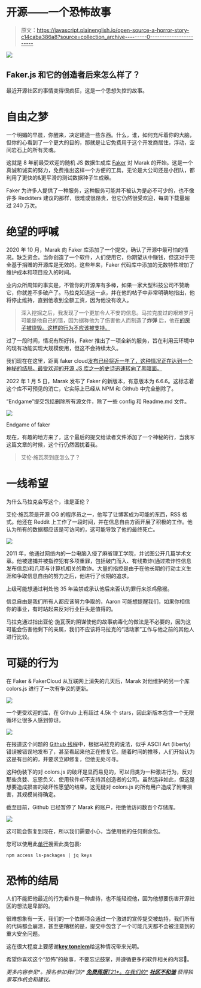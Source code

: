 # 开源——一个恐怖故事

> 原文：<https://javascript.plainenglish.io/open-source-a-horror-story-c14caba386a8?source=collection_archive---------0----------------------->

![](img/b16140ec58012f4322bf2a77cabff27f.png)

## Faker.js 和它的创造者后来怎么样了？

最近开源社区的事情变得很疯狂，这是一个思想失控的故事。

# 自由之梦

一个明媚的早晨，你醒来，决定建造一些东西。什么，谁，如何充斥着你的大脑，但你的心看到了一个更大的目的，那就是让它免费用于这个开发商居住，浮动，空间岩石上的所有灵魂。

这就是 8 年前最受欢迎的随机 JS 数据生成库 [Faker](https://www.npmjs.com/package/faker) 对 Marak 的开始。这是一个真诚和诚实的努力，免费推出这样一个方便的工具，无论是大公司还是小团队，都利用了更快的&更平滑的测试数据种子生成器。

Faker 为许多人提供了一种服务，这种服务可能并不被认为是必不可少的，也不像许多 Redditers 建议的那样，很难或很昂贵，但它仍然很受欢迎，每周下载量超过 240 万次。

# 绝望的呼喊

2020 年 10 月，Marak 向 Faker 库添加了一个提交，确认了开源中最可怕的情况。缺乏资金。当你创造了一个软件，人们使用它，你期望从中赚钱，但这对于完全基于捐赠的开源库是无效的。这些年来，Faker 代码库中添加的无数特性增加了维护成本和项目投入的时间。

业内众所周知的事实是，不管你的开源库有多棒，如果一家大型科技公司不赞助它，你就差不多破产了。马拉克知道这一点，并在他的帖子中非常明确地指出，他将停止维持，直到他收到全额工资，因为他没有收入。

> 深入挖掘之后，我发现了一个更加令人不安的信息。马拉克度过的艰难岁月可能是他自己的错，因为据称他为了伤害他人而制造了**炸弹** 后，他在[的房子被烧毁。这样的行为不应该被支持。](https://abc7ny.com/suspicious-package-queens-astoria-fire/6425363/)

过了一段时间，情况有所好转，Faker 推出了一项全新的服务，旨在利用云环境中的现有功能实现大规模使用，但这不会持续太久。

我们现在在这里，距离 faker cloud[发布已经将近一年了，这种情况正在达到一个神秘的结局。最受欢迎的开源 JS 库之一的史诗迅速转向了黑暗面。](http://fakercloud.com/)

2022 年 1 月 5 日，Marak 发布了 Faker 的新版本，有意版本为 6.6.6。这标志着这个库不可预见的消亡，它实际上已经从 NPM 和 Github 中完全删除了。

“Endgame”提交包括删除所有源文件，除了一些 config 和 Readme.md 文件。

![](img/e81afac0901b8c6e6b46b8670c3a3c79.png)

Endgame of faker

现在，有趣的地方来了，这个最后的提交给读者文件添加了一个神秘的行，当我写这篇文章的时候，这个行仍然困扰着我。

> 艾伦·施瓦茨到底怎么了？

# 一线希望

为什么马拉克会写这个，谁是亚伦？

艾伦·施瓦茨是开源 OG 的程序员之一，他写了让博客成为可能的东西，RSS 格式。他还在 Reddit 上工作了一段时间，并在信息自由方面开展了积极的工作。他认为所有的数据都应该是可访问的，这可能导致了他的最终死亡。

![](img/adf20d52efdca9c3f00dd46b9917c856.png)

2011 年，他通过网络内的一台电脑入侵了麻省理工学院，并试图公开几篇学术文章。他被逮捕并被指控犯有多项重罪，包括破门而入、有线欺诈(通过欺诈性信息发布信息)和几项与计算机相关的欺诈。大量的指控是由于在他长期的行动主义生涯和争取信息自由的努力之后，他进行了长期的追求。

上级可能想通过判处他 35 年监禁或承认他后来否认的罪行来杀鸡儆猴。

信息自由是我们所有人都应该努力争取的，Aaron 可能想提醒我们，如果你相信你的事业，有时站起来反对行业巨头是值得的。

马拉克通过指出亚伦·施瓦茨的阴谋使他的故事病毒化的做法是不必要的，因为这可能会伤害他剩下的亲属，我们不应该将马拉克的“活动家”工作与他之前的其他人进行比较。

# 可疑的行为

在 Faker & FakerCloud 从互联网上消失的几天后，Marak 对他维护的另一个库 colors.js 进行了一次有争议的更新。

![](img/0f27452dd8cfa171b9b7c9d28a8dd3b8.png)

一个更受欢迎的库，在 Github 上有超过 4.5k 个 stars，因此新版本包含一个无限循环让很多人感到惊讶。

![](img/7d0017346b3551dd6ac2627b62689765.png)

在报道这个问题的 [Github 线程](https://github.com/Marak/colors.js/issues/285)中，根据马拉克的说法，似乎 ASCII Art (liberty)错误被错误地发布了，甚至看起来他正在修复它。随着时间的推移，人们开始认为这是有目的的，并要求立即修复，但他无处可寻。

这种伪装下的对 colors.js 的破坏是显而易见的，可以归类为一种激进行为，反对那些贪婪、忘恩负义、使用软件却不支持其创造者的公司。虽然远非如此，但这是想要造成损害的破坏性愿望的结果。这无疑对 colors.js 的所有用户造成了附带损害，其规模尚待确定。

截至目前，Github 已经暂停了 Marak 的账户，拒绝他访问数百个存储库。

![](img/48fd3666eddcc4c05dbd9406d75f53b2.png)

这可能会恢复到现在，所以我们需要小心，当使用他的任何剩余包。

您可以使用此[单行](https://twitter.com/bitandbang/status/1480621529335533570)搜索此类包裹:

```
npm access ls-packages | jq keys
```

# 恐怖的结局

人们不能把他最近的行为看作是一种虐待，也不能轻视他，因为他想要伤害开源社区的想法是卑鄙的。

很难想象有一天，我们的一个依赖项会通过一个激进的宣传提交被劫持，我们所有的代码都会崩溃，甚至更糟糕的是，提交中包含了一个可能几天都不会被注意到的重大安全问题。

这在很大程度上要感谢[**key tonelem**](https://twitter.com/keystonelemur?s=20)给这种情况带来光明。

希望你喜欢这个“恐怖”的故事，不要忘记鼓掌，并遵循更多的软件相关的内容🚀。

*更多内容参见*[](http://plainenglish.io/)**。报名参加我们的* [***免费周报***T21*。在我们的*](http://newsletter.plainenglish.io/) [***社区不和谐***](https://discord.gg/GtDtUAvyhW) *获得独家写作机会和建议。**